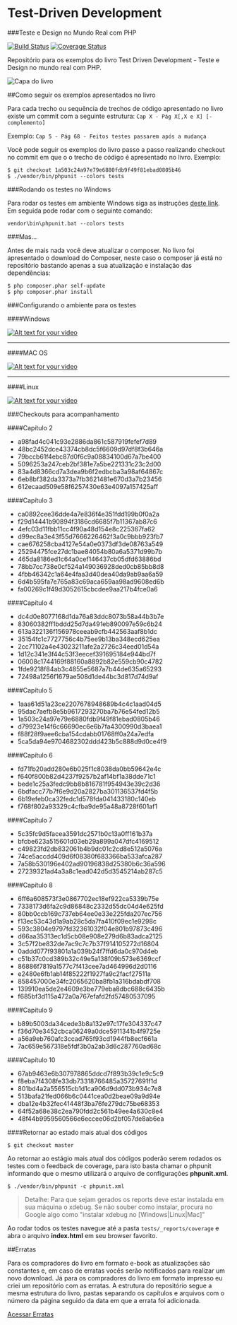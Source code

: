 # Test-Driven Development
###Teste e Design no Mundo Real com PHP

[![Build Status](https://travis-ci.org/andrebian/tdd-no-mundo-real-php.svg?branch=master)](https://travis-ci.org/andrebian/tdd-no-mundo-real-php) [![Coverage Status](https://coveralls.io/repos/andrebian/tdd-no-mundo-real-php/badge.svg)](https://coveralls.io/r/andrebian/tdd-no-mundo-real-php)

Repositório para os exemplos do livro Test Driven Development - Teste e Design no mundo real com PHP.


![Capa do livro](https://raw.githubusercontent.com/andrebian/tdd-no-mundo-real-php/master/cover.jpeg)

##Como seguir os exemplos apresentados no livro

Para cada trecho ou sequência de trechos de código apresentado no livro existe um commit com a seguinte estrutura:
`Cap X - Pág X[,X e X] [- complemento]`

Exemplo: 
`Cap 5 - Pág 68 - Feitos testes passarem após a mudança`

Você pode seguir os exemplos do livro passo a passo realizando checkout no commit em que o o trecho de código é apresentado no livro. 
Exemplo: 
```shell 
$ git checkout 1a503c24a97e79e6880fdb9f49f81ebad0805b46
$ ./vendor/bin/phpunit --colors tests
```

###Rodando os testes no Windows

Para rodar os testes em ambiente Windows siga as instruções [deste link](https://github.com/andrebian/tdd-no-mundo-real-php/blob/master/UTILIZANDO_O_COMPOSER_NO_WINDOWS.md). Em seguida pode rodar com o seguinte comando:

```shell
vendor\bin\phpunit.bat --colors tests
```

###Mas...

Antes de mais nada você deve atualizar o composer. No livro foi apresentado o download do Composer, neste caso o composer já está no repositório bastando apenas a sua atualização e instalação das dependências:

```shell
$ php composer.phar self-update
$ php composer.phar install
```

###Configurando o ambiente para os testes

####Windows

[![Alt text for your video](http://img.youtube.com/vi/x_F_hC6Pnes/0.jpg)](http://www.youtube.com/watch?v=x_F_hC6Pnes)

---------------
####MAC OS

[![Alt text for your video](http://img.youtube.com/vi/2mP37Bzyz_w/0.jpg)](http://www.youtube.com/watch?v=2mP37Bzyz_w)


---------------
####Linux

[![Alt text for your video](http://img.youtube.com/vi/L3YvGfu5tE8/0.jpg)](http://www.youtube.com/watch?v=L3YvGfu5tE8)



###Checkouts para acompanhamento

####Capítulo 2

 - a98fad4c041c93e2886da861c587919fefef7d89
 - 48bc2452dce43374cb8dc5f6609d97df8f3b646a
 - 79bccb61f4ebc87d0f6c9a08834100d67a7be400
 - 5096253a247ceb2bf381e7a5be221331c23c2d00
 - 83a4d8366cd7a3dea9b6f2edbcba3a98af64867c
 - 6eb8bf382da3373a7fb3621481e670d3a7b23456
 - 612ecaad509e58f6257430e63e4097a157425aff

####Capítulo 3

 - ca0892cee36dde4a7e836f4e351fdd199b0f0a2a
 - f29d14441b90894f3186cd6685f7b11367ab87c6
 - 4efc03d11fbb11cc4f90a48d154e8c225367fa62
 - d99ec8a3e43f55d7666226462f3a0c9bbb923fb7
 - cae676258cba4127e54a0e0373df3de08763a549
 - 25294475fce27dc1bae84054b80a6a5371d99b7b
 - 465da8186ed1c64a0cef146437cb05dfd63886bd
 - 78bb7cc738e0cf524a149036928ded0cb85bb8d8
 - 4fbb46342c1a64e4faa3d40dea40da9ab9aa6a59
 - 6d4b595fa7e765a83c69aca659aa98ad9608ed6b
 - fa00269c1f49d3052615cbcdee9aa217b4fce0a6

####Capítulo 4

 - dc4d0e8077168d1da76a83ddc8073b58a44b3b7e
 - 83060382ff1bddd25d7da491eb890097e59c6b24
 - 613a322136f156978ceeab9cfb442563aaf8b1dc
 - 35154fc1c7727756c4b75ee9b13ba348ecd625ea
 - 2cc71102a4e43023211afe2a2726c34eed01d54a
 - 1d12c341e3f44c53f3eecef391695184e944bd7f
 - 06008c1744169f88160a8892b82e559cb90c4782
 - 1fde9218f84ab3c4855e5687a7b44de635a65293
 - 72498a1256f1679ae508d1de44bc3d817d74d9af
 
####Capítulo 5

 - 1aaa61d51a23ce2207678948689b4c4c1aad04d5
 - 95dac7aefb8e5b9617293270ba7b76e54fed12b5
 - 1a503c24a97e79e6880fdb9f49f81ebad0805b46
 - d79923e14f6c66690ec6e6b7fa4300990d3baea1
 - f88f28f9aee6cba154cdabb01768ff0a24a7edfa
 - 5ca5da94e9704682302ddd423b5c888d9d0ce4f9


####Capítulo 6

 - fd71fb20add280e6b025f1c8038da0bb59642e4c
 - f640f800b82d4237f9257b2af14bf1a38dde71c1
 - bede1c25a3fedc9bb8b816781f954943e39c2d36
 - 6bdfacc77b7f6e9d20a2827ba301136537fd4f5b
 - 6b19efeb0ca32fedc1d578fda041433180c140eb
 - f768f802a93329c4cfba9de95a48a8728f601af1


####Capítulo 7

 - 5c35fc9d5facea3591dc2571b0c13a0ff161b37a
 - bfcbe623a515601d03eb29a899a047dfc4169512
 - c49823fd2db832061b4b9dc01c2cd8e512a5076a
 - 74ce5accdd409d6f08380f683366ba533afca287
 - 7a58b530196e402ad90196838d25380b6c36a596
 - 27239321ad4a3a8c1ead042d5d3545214ab287c5


####Capítulo 8

 - 6ff6a608573f3e0867702ec18ef922ca5339b75e
 - 7338173d6fa2c9d86848c2332d55dc04d4e625fd
 - 80bb0ccb169c737eb64ee0e33e225fda207ec756
 - f13ec53c43d1a9ab28c5da7fa410f09ec1e9298c
 - 593c3804e9797fd32361032f04e801b97873c496
 - d66aa35313ec1d5cb08e908e279d6b83adca2125
 - 3c57f2be832de7ac9c7c7b37f914105272d16804
 - 0addd077f93801a1a039b24f7ffd6da0c970d4eb
 - c51b37c0cd389b32c49e5a138f09b573e6369ccf
 - 86886f7819a1577c7f413cee7ad464996d2d0116
 - e2480e6fb1ab14f85222f1927fa9c2facf27511a
 - 858457000e34fc2065620ba8fb1a316bdabdf708
 - 139910ea5de2e4609e3be779eba8dbc688c6435b
 - f685bf3d115a472a0a767efafd2fd57480537095
 
####Capítulo 9

 - b89b5003da34cede3b8a132e97c17fe304337c47
 - f36d70e3452cbca06249a0dce5911341b4f9725e
 - a56a9eb760afc3ccad765f93cd1944fb8ecf661a
 - 7ac659e567318e5fdf3b0a2ab3d6c287760ad68c


####Capítulo 10

 - 67ab9463e6b307978865ddcd7f893b39c1e9c5c9
 - f8eba7f4308fe33db73318766485a35727691f1d
 - 801bd4a2a556515cb1d1ca906d9dd073b934c7e8
 - 513bafa21fed066b6c0441cea0d2beae09a9d94e
 - dba12e4b32fec41448f3ba76fe279dc75be68353
 - 64f52a68e38c2ea790fdd2c561b49ee4a630c8e4
 - 48f44b9959560566e6eccee06d2bf057de8ab6ea


####Retornar ao estado mais atual dos códigos

`$ git checkout master`


Ao retornar ao estágio mais atual dos códigos poderão serem rodados os testes com o feedback de coverage, para isto basta chamar o phpunit informando que o mesmo utilizará o arquivo de configurações **phpunit.xml**.

```shell
$ ./vendor/bin/phpunit -c phpunit.xml
```

> Detalhe: Para que sejam gerados os reports deve estar instalada em sua máquina o xdebug. Se não souber como instalar, procura no Google algo como "instalar xdebug no [Windows|Linux|Mac]"

Ao rodar todos os testes navegue até a pasta `tests/_reports/coverage` e abra o arquivo **index.html** em seu browser favorito.


##Erratas

Para os compradores do livro em formato e-book as atualizações são constantes e, em caso de erratas vocês serão notificados para realizar um novo download. Já para os compradores do livro em formato impresso eu criei um repositório com as erratas. A estrutura do repositório segue a mesma estrutura do livro, pastas separando os capítulos e arquivos com o número da página seguido da data em que a errata foi adicionada.

[Acessar Erratas](https://github.com/andrebian/erratas-livro-tdd-com-php)


